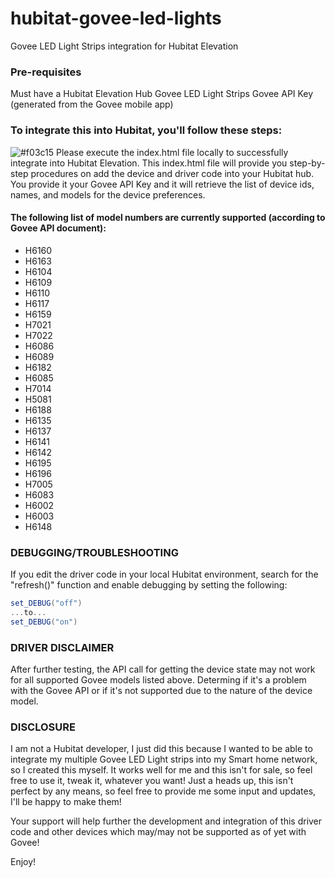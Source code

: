 # hubitat-govee-led-lights
Govee LED Light Strips integration for Hubitat Elevation

### Pre-requisites
Must have a Hubitat Elevation Hub
Govee LED Light Strips
Govee API Key (generated from the Govee mobile app)

### To integrate this into Hubitat, you'll follow these steps:
![#f03c15](https://via.placeholder.com/15/f03c15/000000?text=+) Please execute the index.html file locally to successfully integrate into Hubitat Elevation.
This index.html file will provide you step-by-step procedures on add the device and driver code into your Hubitat hub.  You provide it your Govee API Key and it will retrieve the list of device ids, names, and models for the device preferences.

#### The following list of model numbers are currently supported (according to Govee API document):
- H6160
- H6163
- H6104
- H6109
- H6110
- H6117
- H6159
- H7021
- H7022
- H6086
- H6089
- H6182
- H6085
- H7014
- H5081
- H6188
- H6135
- H6137
- H6141
- H6142
- H6195
- H6196
- H7005
- H6083
- H6002
- H6003
- H6148

### DEBUGGING/TROUBLESHOOTING
If you edit the driver code in your local Hubitat environment, search for the "refresh()" function and enable debugging by setting the following:  
```groovy
set_DEBUG("off")
...to...
set_DEBUG("on")
```

### DRIVER DISCLAIMER
After further testing, the API call for getting the device state may not work for all supported Govee models listed above.  Determing if it's a problem with the Govee API or if it's not supported due to the nature of the device model.

### DISCLOSURE
I am not a Hubitat developer, I just did this because I wanted to be able to integrate my multiple Govee LED Light strips into my Smart home network, so I created this myself.  It works well for me and this isn't for sale, so feel free to use it, tweak it, whatever you want!
Just a heads up, this isn't perfect by any means, so feel free to provide me some input and updates, I'll be happy to make them!

Your support will help further the development and integration of this driver code and other devices which may/may not be supported as of yet with Govee!

Enjoy!
